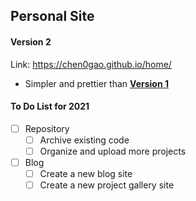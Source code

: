 ## Personal Site

#### Version 2
Link: https://chen0gao.github.io/home/
* Simpler and prettier than <b>[Version 1](https://github.com/chen0gao/site)</b>

#### To Do List for 2021
- [ ] Repository
    - [ ] Archive existing code
    - [ ] Organize and upload more projects
- [ ] Blog
    - [ ] Create a new blog site
    - [ ] Create a new project gallery site
